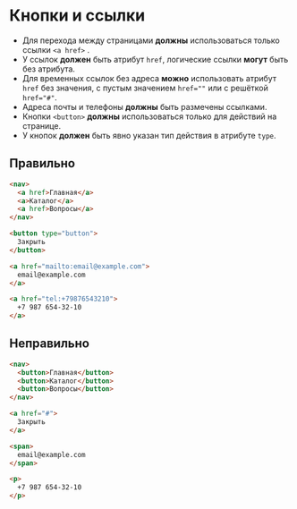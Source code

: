 # Кнопки и ссылки

- Для перехода между страницами **должны** использоваться только ссылки `<a href>` .
- У ссылок **должен** быть атрибут `href`, логические ссылки **могут** быть без атрибута.
- Для временных ссылок без адреса **можно** использовать атрибут `href` без значения, с пустым значением `href=""` или с решёткой `href="#"`.
- Адреса почты и телефоны **должны** быть размечены ссылками.
- Кнопки `<button>` **должны** использоваться только для действий на странице.
- У кнопок **должен** быть явно указан тип действия в атрибуте `type`.

## Правильно

```html
<nav>
  <a href>Главная</a>
  <a>Каталог</a>
  <a href>Вопросы</a>
</nav>

<button type="button">
  Закрыть
</button>

<a href="mailto:email@example.com">
  email@example.com
</a>

<a href="tel:+79876543210">
  +7 987 654-32-10
</a>
```

## Неправильно

```html
<nav>
  <button>Главная</button>
  <button>Каталог</button>
  <button>Вопросы</button>
</nav>

<a href="#">
  Закрыть
</a>

<span>
  email@example.com
</span>

<p>
  +7 987 654-32-10
</p>
```
